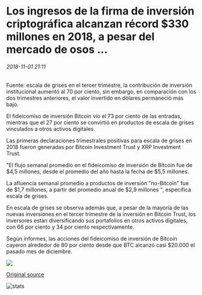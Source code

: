 # Los ingresos de la firma de inversión criptográfica alcanzan récord $330 millones en 2018, a pesar del mercado de osos ...

###### 2018-11-01 21:11

Fuente: escala de grises en el tercer trimestre, la contribución de inversión institucional aumentó al 70 por ciento, sin embargo, en comparación con los dos trimestres anteriores, el valor invertido en dólares permaneció más bajo.

El fideicomiso de inversión Bitcoin vio el 73 por ciento de las entradas, mientras que el 27 por ciento se convirtió en productos de escala de grises vinculados a otros activos digitales.

Las primeras declaraciones trimestrales positivas para escala de grises en 2018 fueron generadas por Bitcoin Investment Trust y XRP Investment Trust.

"El flujo semanal promedio en el fideicomiso de inversión de Bitcoin fue de $4,5 millones, desde el promedio del año hasta la fecha de $5,5 millones.

La afluencia semanal promedio a productos de inversión "no-Bitcoin" fue de $1,7 millones, a partir del promedio anual de $2,9 millones ", especifica escala de grises.

En escala de grises se observa además que, a pesar de la mayoría de las nuevas inversiones en el tercer trimestre de la inversión en Bitcoin Trust, los inversores están diversificando sus portafolios en otros activos digitales, con 66 por ciento y 34 por ciento respectivamente.

Según informes, las acciones del fideicomiso de inversión de Bitcoin cayeron alrededor de 80 por ciento desde que BTC alcanzó casi $20.000 el pasado mes de diciembre.

![](https://s3.cointelegraph.com/storage/uploads/view/e7b2be0b0a7fcd17d0b4f38ce444510e.png)

[Original source](https://cointelegraph.com/news/crypto-investment-firms-revenue-reaches-record-330-mln-in-2018-despite-bear-market)

![stats](https://c.statcounter.com/11760860/0/a89fa40b/1/ "stats")